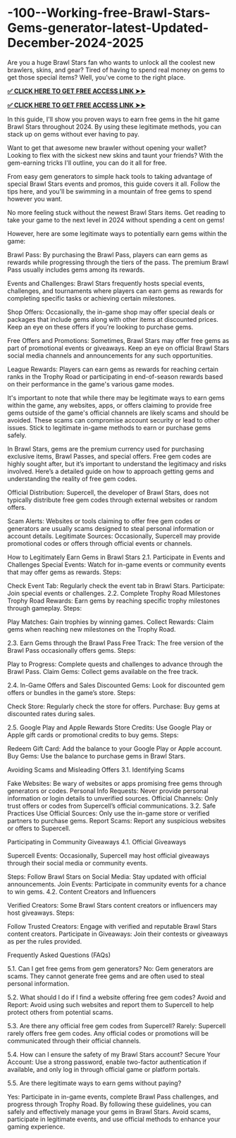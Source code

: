  # -100--Working-free-Brawl-Stars-Gems-generator-latest-Updated-December-2024-2025
 Are you a huge Brawl Stars fan who wants to unlock all the coolest new brawlers, skins, and gear? Tired of having to spend real money on gems to get those special items? Well, you've come to the right place.

**[✅ CLICK HERE TO GET FREE ACCESS LINK ➤➤](https://www.footlogix.com/Footlogix/media/Before-and-After/brolstarjr.html)**

**[✅ CLICK HERE TO GET FREE ACCESS LINK ➤➤](https://www.footlogix.com/Footlogix/media/Before-and-After/brolstarjr.html)**

In this guide, I'll show you proven ways to earn free gems in the hit game Brawl Stars throughout 2024. By using these legitimate methods, you can stack up on gems without ever having to pay.

Want to get that awesome new brawler without opening your wallet? Looking to flex with the sickest new skins and taunt your friends? With the gem-earning tricks I'll outline, you can do it all for free.

From easy gem generators to simple hack tools to taking advantage of special Brawl Stars events and promos, this guide covers it all. Follow the tips here, and you'll be swimming in a mountain of free gems to spend however you want.

No more feeling stuck without the newest Brawl Stars items. Get reading to take your game to the next level in 2024 without spending a cent on gems!

However, here are some legitimate ways to potentially earn gems within the game:

Brawl Pass: By purchasing the Brawl Pass, players can earn gems as rewards while progressing through the tiers of the pass. The premium Brawl Pass usually includes gems among its rewards.

Events and Challenges: Brawl Stars frequently hosts special events, challenges, and tournaments where players can earn gems as rewards for completing specific tasks or achieving certain milestones.

Shop Offers: Occasionally, the in-game shop may offer special deals or packages that include gems along with other items at discounted prices. Keep an eye on these offers if you're looking to purchase gems.

Free Offers and Promotions: Sometimes, Brawl Stars may offer free gems as part of promotional events or giveaways. Keep an eye on official Brawl Stars social media channels and announcements for any such opportunities.

League Rewards: Players can earn gems as rewards for reaching certain ranks in the Trophy Road or participating in end-of-season rewards based on their performance in the game's various game modes.

It's important to note that while there may be legitimate ways to earn gems within the game, any websites, apps, or offers claiming to provide free gems outside of the game's official channels are likely scams and should be avoided. These scams can compromise account security or lead to other issues. Stick to legitimate in-game methods to earn or purchase gems safely.

In Brawl Stars, gems are the premium currency used for purchasing exclusive items, Brawl Passes, and special offers. Free gem codes are highly sought after, but it’s important to understand the legitimacy and risks involved. Here’s a detailed guide on how to approach getting gems and understanding the reality of free gem codes.

Official Distribution: Supercell, the developer of Brawl Stars, does not typically distribute free gem codes through external websites or random offers.

Scam Alerts: Websites or tools claiming to offer free gem codes or generators are usually scams designed to steal personal information or account details. Legitimate Sources: Occasionally, Supercell may provide promotional codes or offers through official events or channels.

How to Legitimately Earn Gems in Brawl Stars 2.1. Participate in Events and Challenges Special Events: Watch for in-game events or community events that may offer gems as rewards. Steps:

Check Event Tab: Regularly check the event tab in Brawl Stars. Participate: Join special events or challenges. 2.2. Complete Trophy Road Milestones Trophy Road Rewards: Earn gems by reaching specific trophy milestones through gameplay. Steps:

Play Matches: Gain trophies by winning games. Collect Rewards: Claim gems when reaching new milestones on the Trophy Road.

2.3. Earn Gems through the Brawl Pass Free Track: The free version of the Brawl Pass occasionally offers gems. Steps:

Play to Progress: Complete quests and challenges to advance through the Brawl Pass. Claim Gems: Collect gems available on the free track.

2.4. In-Game Offers and Sales Discounted Gems: Look for discounted gem offers or bundles in the game’s store. Steps:

Check Store: Regularly check the store for offers. Purchase: Buy gems at discounted rates during sales.

2.5. Google Play and Apple Rewards Store Credits: Use Google Play or Apple gift cards or promotional credits to buy gems. Steps:

Redeem Gift Card: Add the balance to your Google Play or Apple account. Buy Gems: Use the balance to purchase gems in Brawl Stars.

Avoiding Scams and Misleading Offers 3.1. Identifying Scams

Fake Websites: Be wary of websites or apps promising free gems through generators or codes. Personal Info Requests: Never provide personal information or login details to unverified sources. Official Channels: Only trust offers or codes from Supercell’s official communications. 3.2. Safe Practices Use Official Sources: Only use the in-game store or verified partners to purchase gems. Report Scams: Report any suspicious websites or offers to Supercell.

Participating in Community Giveaways 4.1. Official Giveaways

Supercell Events: Occasionally, Supercell may host official giveaways through their social media or community events.

Steps: Follow Brawl Stars on Social Media: Stay updated with official announcements. Join Events: Participate in community events for a chance to win gems. 4.2. Content Creators and Influencers

Verified Creators: Some Brawl Stars content creators or influencers may host giveaways. Steps:

Follow Trusted Creators: Engage with verified and reputable Brawl Stars content creators. Participate in Giveaways: Join their contests or giveaways as per the rules provided.

Frequently Asked Questions (FAQs)

5.1. Can I get free gems from gem generators? No: Gem generators are scams. They cannot generate free gems and are often used to steal personal information.

5.2. What should I do if I find a website offering free gem codes? Avoid and Report: Avoid using such websites and report them to Supercell to help protect others from potential scams.

5.3. Are there any official free gem codes from Supercell? Rarely: Supercell rarely offers free gem codes. Any official codes or promotions will be communicated through their official channels.

5.4. How can I ensure the safety of my Brawl Stars account? Secure Your Account: Use a strong password, enable two-factor authentication if available, and only log in through official game or platform portals.

5.5. Are there legitimate ways to earn gems without paying?

Yes: Participate in in-game events, complete Brawl Pass challenges, and progress through Trophy Road. By following these guidelines, you can safely and effectively manage your gems in Brawl Stars. Avoid scams, participate in legitimate events, and use official methods to enhance your gaming experience.​​​
